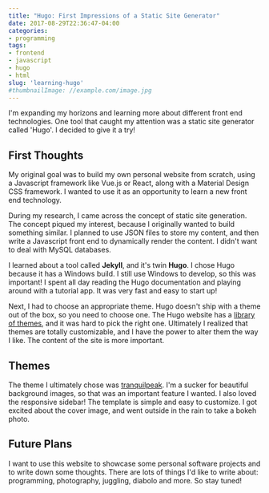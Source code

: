 ```yaml
---
title: "Hugo: First Impressions of a Static Site Generator"
date: 2017-08-29T22:36:47-04:00
categories:
- programming
tags:
- frontend
- javascript
- hugo
- html
slug: 'learning-hugo'
#thumbnailImage: //example.com/image.jpg
---
```


I'm expanding my horizons and learning more about different front end technologies.
One tool that caught my attention was a static site generator called 'Hugo'.
I decided to give it a try!

<!--more-->

## First Thoughts

My original goal was to build my own personal website from scratch, using a Javascript framework like Vue.js or React, along with a Material Design CSS framework.  I wanted to use it as an opportunity to learn a new front end technology.

During my research, I came across the concept of static site generation. The concept piqued my interest, because I originally wanted to build something similar.  I planned to use JSON files to store my content, and then write a Javascript front end to dynamically render the content.  I didn't want to deal with MySQL databases.

I learned about a tool called **Jekyll**, and it's twin **Hugo**.  I chose Hugo because it has a Windows build.  I still use Windows to develop, so this was important!  I spent all day reading the Hugo documentation and playing around with a tutorial app.  It was very fast and easy to start up!

Next, I had to choose an appropriate theme.  Hugo doesn't ship with a theme out of the box, so you need to choose one.  The Hugo website has a [library of themes](https://themes.gohugo.io/), and it was hard to pick the right one.  Ultimately I realized that themes are totally customizable, and I have the power to alter them the way I like.  The content of the site is more important.

## Themes

The theme I ultimately chose was [tranquilpeak](https://github.com/kakawait/hugo-tranquilpeak-theme).  I'm a sucker for beautiful background images, so that was an important feature I wanted.  I also loved the responsive sidebar!  The template is simple and easy to customize.  I got excited about the cover image, and went outside in the rain to take a bokeh photo.

## Future Plans

I want to use this website to showcase some personal software projects and to write down some thoughts.  There are lots of things I'd like to write about: programming, photography, juggling, diabolo and more.  So stay tuned!
